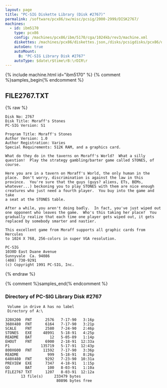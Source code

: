 ```yaml
---
layout: page
title: "PC-SIG Diskette Library (Disk #2767)"
permalink: /software/pcx86/sw/misc/pcsig/2000-2999/DISK2767/
machines:
  - id: ibm5170
    type: pcx86
    config: /machines/pcx86/ibm/5170/cga/1024kb/rev3/machine.xml
    diskettes: /machines/pcx86/diskettes.json,/disks/pcsigdisks/pcx86/diskettes.json
    autoGen: true
    autoMount:
      B: "PC-SIG Library Disk #2767"
    autoType: $date\r$time\rB:\rDIR\r
---
```


{% include machine.html id="ibm5170" %}
{% comment %}samples_begin{% endcomment %}

## FILE2767.TXT

{% raw %}
```
Disk No: 2767
Disk Title: Moraff's Stones
PC-SIG Version: S1

Program Title: Moraff's Stones
Author Version: 1.0
Author Registration: Varies
Special Requirements: 512K RAM, and a graphics card.

What do they do in the taverns on Moraff's World?  What a silly
question!  Play the strategy gambling/barter game called STONES, of
course.

Here you are in a tavern on Moraff's World, the only human in the
place.  Don't worry, discrimination is against the law in this
province.  You're sure that the guys (guys? aliens, ETs, BEMs,
whatever...) beckoning you to play STONES with them are nice enough
creatures who just need a fourth player.  You buy into the game and take
a seat at the STONES table.

After a while, you aren't doing badly.  In fact, you've just wiped out
one opponent who leaves the game.  Who's this taking her place?  You
gradually realize that each time one player gets wiped out, it gets
replaced by somebody smarter and nastier.

This excellent game from Moraff supports all graphic cards from Hercules
to 1024 X 768, 256-colors in super VGA resolution.

PC-SIG
1030D East Duane Avenue
Sunnyvale  Ca. 94086
(408) 730-9291
(c) Copyright 1991 PC-SIG, Inc.
```
{% endraw %}

{% comment %}samples_end{% endcomment %}

### Directory of PC-SIG Library Disk #2767

     Volume in drive A has no label
     Directory of A:\

    320X200  FNT      2576   7-17-90   3:16p
    360X480  FNT      6164   7-17-90   3:21p
    SCALE    FNT      2580   7-24-90   2:46p
    STONES   EXE     48991   5-18-91   4:25p
    README   BAT        12   5-05-89   1:14p
    EHOUT    FNT      6900   2-18-91  12:33a
    P1              135719   5-17-91  12:43p
    800X600  FNT     11592   7-17-90   3:36p
    README             999   5-18-91   8:26p
    640X480  FNT      9292   7-23-90  10:31a
    PREVIEW  EXE      7347   4-18-91   1:15p
    GO       BAT       100   8-03-91   1:10a
    FILE2767 TXT      1207   8-03-91  12:12a
           13 file(s)     233479 bytes
                           80896 bytes free
